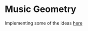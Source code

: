 # Music Geometry

Implementing some of the ideas [here](http://dmitri.mycpanel.princeton.edu/voiceleading.pdf)
